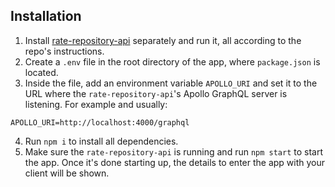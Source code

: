 ## Installation

1. Install [rate-repository-api](https://github.com/fullstack-hy2020/rate-repository-api) separately and run it, all according to the repo's instructions.
2. Create a `.env` file in the root directory of the app, where `package.json` is located.
3. Inside the file, add an environment variable `APOLLO_URI` and set it to the URL where the `rate-repository-api`'s Apollo GraphQL server is listening. For example and usually:
```
APOLLO_URI=http://localhost:4000/graphql
```
4. Run `npm i` to install all dependencies.
5. Make sure the `rate-repository-api` is running and run `npm start` to start the app. Once it's done starting up, the details to enter the app with your client will be shown.
